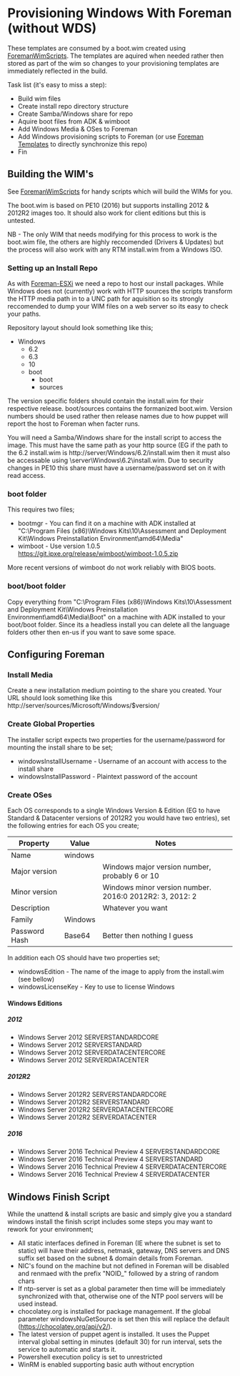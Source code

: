 # Provisioning Windows With Foreman (without WDS)

These templates are consumed by a boot.wim created using [ForemanWimScripts](https://github.com/LiamLeane/ForemanWimScripts). The templates are aquired when needed rather then stored as part of the wim so changes to your provisioning templates are immediately reflected in the build.

Task list (it's easy to miss a step):

* Build wim files
* Create install repo directory structure
* Create Samba/Windows share for repo
* Aquire boot files from ADK & wimboot
* Add Windows Media & OSes to Foreman
* Add Windows provisioning scripts to Foreman (or use [Foreman Templates](https://github.com/theforeman/foreman_templates) to directly synchronize this repo)
* Fin

## Building the WIM's
See [ForemanWimScripts](https://github.com/LiamLeane/ForemanWimScripts) for handy scripts which will build the WIMs for you.

The boot.wim is based on PE10 (2016) but supports installing 2012 & 2012R2 images too. It should also work for client editions but this is untested.

NB - The only WIM that needs modifying for this process to work is the boot.wim file, the others are highly reccomended (Drivers & Updates) but the process will also work with any RTM install.wim from a Windows ISO.

### Setting up an Install Repo

As with [Foreman-ESXi](https://github.com/LiamLeane/Foreman-ESXi) we need a repo to host our install packages. While Windows does not (currently) work with HTTP sources the scripts transform the HTTP media path in to a UNC path for aquisition so its strongly reccomended to dump your WIM files on a web server so its easy to check your paths.

Repository layout should look something like this;

* Windows
    * 6.2
    * 6.3
    * 10
    * boot
        * boot
        * sources

The version specific folders should contain the install.wim for their respective release. boot/sources contains the formanized boot.wim. Version numbers should be used rather then release names due to how puppet will report the host to Foreman when facter runs.

You will need a Samba/Windows share for the install script to access the image. This must have the same path as your http source (EG if the path to the 6.2 install.wim is http://server/Windows/6.2/install.wim then it must also be accessable using \\server\Windows\6.2\install.wim. Due to security changes in PE10 this share must have a username/password set on it with read access.

### boot folder

This requires two files;
* bootmgr - You can find it on a machine with ADK installed at "C:\Program Files (x86)\Windows Kits\10\Assessment and Deployment Kit\Windows Preinstallation Environment\amd64\Media"
* wimboot - Use version 1.0.5 https://git.ipxe.org/release/wimboot/wimboot-1.0.5.zip

More recent versions of wimboot do not work reliably with BIOS boots.

### boot/boot folder

Copy everything from "C:\Program Files (x86)\Windows Kits\10\Assessment and Deployment Kit\Windows Preinstallation Environment\amd64\Media\Boot" on a machine with ADK installed to your boot/boot folder. Since its a headless install you can delete all the language folders other then en-us if you want to save some space.

## Configuring Foreman

### Install Media

Create a new installation medium pointing to the share you created. Your URL should look something like this http://server/sources/Microsoft/Windows/$version/

### Create Global Properties

The installer script expects two properties for the username/password for mounting the install share to be set;

* windowsInstallUsername - Username of an account with access to the install share
* windowsInstallPassword - Plaintext password of the account
 
### Create OSes

Each OS corresponds to a single Windows Version & Edition (EG to have Standard & Datacenter versions of 2012R2 you would have two entries), set the following entries for each OS you create;

| Property  | Value  | Notes |
|---|---|---|
| Name  | windows  |   |
| Major version  |   | Windows major version number, probably 6 or 10 |
| Minor version  |   | Windows minor version number. 2016:0 2012R2: 3, 2012: 2  |
| Description  |   | Whatever you want  |
| Family  | Windows  |   |
| Password Hash  | Base64  | Better then nothing I guess  |

In addition each OS should have two properties set;

* windowsEdition - The name of the image to apply from the install.wim (see bellow)
* windowsLicenseKey - Key to use to license Windows

#### Windows Editions

##### 2012

* Windows Server 2012 SERVERSTANDARDCORE
* Windows Server 2012 SERVERSTANDARD
* Windows Server 2012 SERVERDATACENTERCORE
* Windows Server 2012 SERVERDATACENTER

##### 2012R2

* Windows Server 2012R2 SERVERSTANDARDCORE
* Windows Server 2012R2 SERVERSTANDARD
* Windows Server 2012R2 SERVERDATACENTERCORE
* Windows Server 2012R2 SERVERDATACENTER

##### 2016

* Windows Server 2016 Technical Preview 4 SERVERSTANDARDCORE
* Windows Server 2016 Technical Preview 4 SERVERSTANDARD
* Windows Server 2016 Technical Preview 4 SERVERDATACENTERCORE
* Windows Server 2016 Technical Preview 4 SERVERDATACENTER
 
## Windows Finish Script

While the unattend & install scripts are basic and simply give you a standard windows install the finish script includes some steps you may want to rework for your environment;

* All static interfaces defined in Foreman (IE where the subnet is set to static) will have their address, netmask, gateway, DNS servers and DNS suffix set based on the subnet & domain details from Foreman.
* NIC's found on the machine but not defined in Foreman will be disabled and renmaed with the prefix "NOID_" followed by a string of random chars
* If ntp-server is set as a global parameter then time will be immediately synchronized with that, otherwise one of the NTP pool servers will be used instead.
* chocolatey.org is installed for package management. If the global parameter windowsNuGetSource is set then this will replace the default (https://chocolatey.org/api/v2/).
* The latest version of puppet agent is installed. It uses the Puppet interval global setting in minutes (default 30) for run interval, sets the service to automatic and starts it.
* Powershell execution policy is set to unrestricted
* WinRM is enabled supporting basic auth without encryption